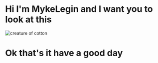 # Hi I'm MykeLegin and I want you to look at this

![creature of cotton](https://media.discordapp.net/attachments/507395482176323586/1241679238373965844/GD1iknOaoAA3Hf4.jpg?ex=664b1367&is=6649c1e7&hm=787de33089fe8f397c1289e58f22215ecaa2d746b4d444ab542558757bb9d707&=&format=webp&width=601&height=676 "AAAHHH !!")

# Ok that's it have a good day
